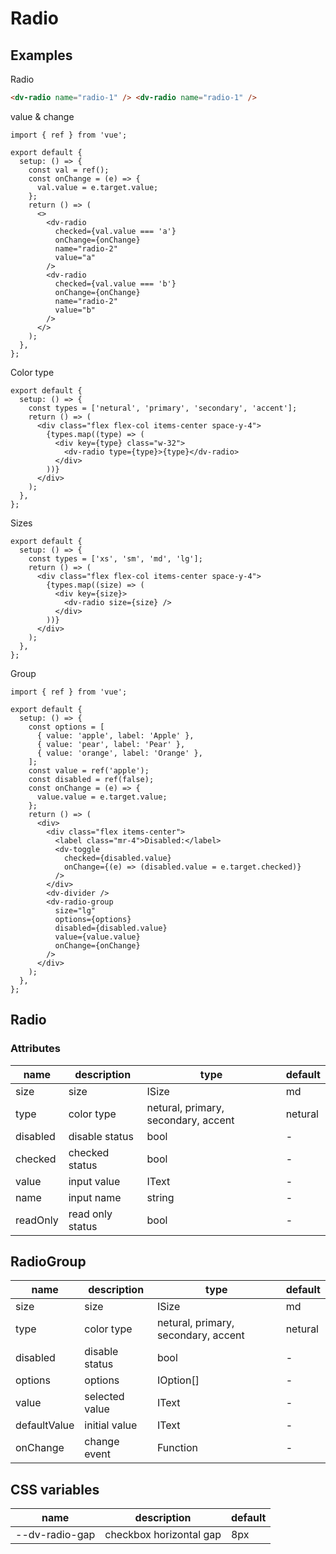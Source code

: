 # Radio

## Examples

Radio

```html :::demo
<dv-radio name="radio-1" /> <dv-radio name="radio-1" />
```

value & change

```tsx :::run
import { ref } from 'vue';

export default {
  setup: () => {
    const val = ref();
    const onChange = (e) => {
      val.value = e.target.value;
    };
    return () => (
      <>
        <dv-radio
          checked={val.value === 'a'}
          onChange={onChange}
          name="radio-2"
          value="a"
        />
        <dv-radio
          checked={val.value === 'b'}
          onChange={onChange}
          name="radio-2"
          value="b"
        />
      </>
    );
  },
};
```

Color type

```tsx :::run
export default {
  setup: () => {
    const types = ['netural', 'primary', 'secondary', 'accent'];
    return () => (
      <div class="flex flex-col items-center space-y-4">
        {types.map((type) => (
          <div key={type} class="w-32">
            <dv-radio type={type}>{type}</dv-radio>
          </div>
        ))}
      </div>
    );
  },
};
```

Sizes

```tsx :::run
export default {
  setup: () => {
    const types = ['xs', 'sm', 'md', 'lg'];
    return () => (
      <div class="flex flex-col items-center space-y-4">
        {types.map((size) => (
          <div key={size}>
            <dv-radio size={size} />
          </div>
        ))}
      </div>
    );
  },
};
```

Group

```tsx :::run
import { ref } from 'vue';

export default {
  setup: () => {
    const options = [
      { value: 'apple', label: 'Apple' },
      { value: 'pear', label: 'Pear' },
      { value: 'orange', label: 'Orange' },
    ];
    const value = ref('apple');
    const disabled = ref(false);
    const onChange = (e) => {
      value.value = e.target.value;
    };
    return () => (
      <div>
        <div class="flex items-center">
          <label class="mr-4">Disabled:</label>
          <dv-toggle
            checked={disabled.value}
            onChange={(e) => (disabled.value = e.target.checked)}
          />
        </div>
        <dv-divider />
        <dv-radio-group
          size="lg"
          options={options}
          disabled={disabled.value}
          value={value.value}
          onChange={onChange}
        />
      </div>
    );
  },
};
```

## Radio

### Attributes

| name     | description      | type                                | default |
| -------- | ---------------- | ----------------------------------- | ------- |
| size     | size             | ISize                               | md      |
| type     | color type       | netural, primary, secondary, accent | netural |
| disabled | disable status   | bool                                | -       |
| checked  | checked status   | bool                                | -       |
| value    | input value      | IText                               | -       |
| name     | input name       | string                              | -       |
| readOnly | read only status | bool                                | -       |

## RadioGroup

| name         | description    | type                                | default |
| ------------ | -------------- | ----------------------------------- | ------- |
| size         | size           | ISize                               | md      |
| type         | color type     | netural, primary, secondary, accent | netural |
| disabled     | disable status | bool                                | -       |
| options      | options        | IOption[]                           | -       |
| value        | selected value | IText                               | -       |
| defaultValue | initial value  | IText                               | -       |
| onChange     | change event   | Function                            | -       |

## CSS variables

| name           | description             | default |
| -------------- | ----------------------- | ------- |
| --dv-radio-gap | checkbox horizontal gap | 8px     |
